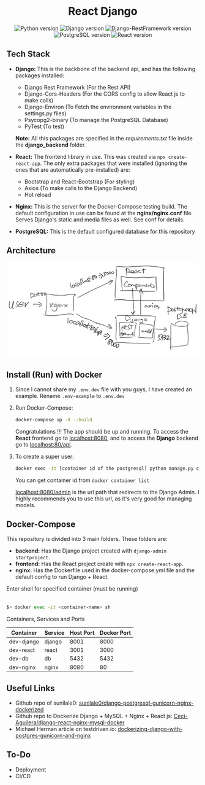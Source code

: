 <div align="center">

# React Django

![Python version](https://img.shields.io/badge/Python-3.11.0-4c566a?logo=python&&longCache=true&logoColor=white&colorB=pink&style=flat-square&colorA=4c566a) ![Django version](https://img.shields.io/badge/Django-5.0.0-4c566a?logo=django&&longCache=truelogoColor=white&colorB=pink&style=flat-square&colorA=4c566a) ![Django-RestFramework version](https://img.shields.io/badge/Django_Rest_Framework-3.14.0-red.svg?longCache=true&style=flat-square&logo=django&logoColor=white&colorA=4c566a&colorB=pink) ![PostgreSQL version](https://img.shields.io/badge/PostgreSQL-12.8-red.svg?longCache=true&style=flat-square&logo=postgresql&logoColor=white&colorA=4c566a&colorB=pink) ![React version](https://img.shields.io/badge/React-18.2.0-red.svg?longCache=true&style=flat-square&logo=react&logoColor=white&colorA=4c566a&colorB=pink)

</div>


<a name="tech_stack"></a>
## Tech Stack

- __Django:__ This is the backbone of the backend api, and has the following packages installed:
    - Django Rest Framework (For the Rest API)
    - Django-Cors-Headers (For the CORS config to allow React js to make calls)
    - Django-Environ (To Fetch the environment variables in the settings.py files)
    - Psycopg2-binary (To manage the PostgreSQL Database)
    - PyTest (To test)

    __Note:__ All this packages are specified in the _requirements.txt_ file inside the __django_backend__ folder.

- __React:__ The frontend library in use. This was created via ``npx create-react-app``. The only extra packages that were installed (ignoring the ones that are automatically pre-installed) are:
    - Bootstrap and React-Bootstrap (For styling)
    - Axios (To make calls to the Django Backend)
    - Hot reload

- __Nginx:__ This is the server for the Docker-Compose testing build. The default configuration in use can be found at the __nginx/nginx.conf__ file.  Serves Django's static and media files as well.  See conf for details.

- __PostgreSQL:__ This is the default configured database for this repository

## Architecture

![Architecture Image](./.readme_assets/Arch.png)


<a name="docker"></a>
## Install (Run) with Docker

1. Since I cannot share my `.env.dev` file with you guys, I have created an example. Rename `.env-example` to `.env.dev`

1. Run Docker-Compose:
    ```bash
    docker-compose up -d --build
    ```

    Congratulations !!! The app should be up and running. To access the __React__ frontend go to [localhost:8080](http://localhost:8080), and to access the __Django__ backend go to [localhost:80/api](http://localhost:8080/api).

2. To create a super user:
    ```bash
    docker exec -it [container id of the postgresql] python manage.py createsuperuser
    ```
    You can get container id from `docker container list`

    [localhost:8080/admin](http://localhost:8080/admin) is the url path that redirects to the Django Admin.  I highly recommends you to use this url, as it's very good for managing models.

<a name="structure"></a>
## Docker-Compose

This repository is divided into 3 main folders. These folders are:
- __backend:__ Has the Django project created with ``django-admin startproject``.
- __frontend:__ Has the React project create with ``npx create-react-app``.
- __nginx:__ Has the Dockerfile used in the docker-compose.yml file and the default config to run Django + React.

Enter shell for specified container (must be running)

```sh

$> docker exec -it <container-name> sh

```
Containers, Services and Ports

| Container  | Service | Host Port | Docker Port |
| ---------- | ------- | --------- | ----------- |
| dev-django | django  | 8001      | 8000        |
| dev-react  | react   | 3001      | 3000        |
| dev-db     | db      | 5432      | 5432        |
| dev-nginx  | nginx   | 8080      | 80          |


<a name="useful_links"></a>
## Useful Links

- Github repo of sunilale0: [sunilale0/django-postgresql-gunicorn-nginx-dockerized](https://github.com/sunilale0/django-postgresql-gunicorn-nginx-dockerized/blob/master/README.md#nginx)
- Github repo to Dockerize Django + MySQL + Nginx + React js: [Ceci-Aguilera/django-react-nginx-mysql-docker](https://github.com/Ceci-Aguilera/django-react-nginx-mysql-docker)
- Michael Herman article on testdriven.io: [dockerizing-django-with-postgres-gunicorn-and-nginx](https://testdriven.io/blog/dockerizing-django-with-postgres-gunicorn-and-nginx/)

## To-Do

- Deployment
- CI/CD
